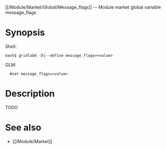 [[/Module/Market/Global/Message_flags]] -- Module market global variable message_flags

# Synopsis

Shell:

~~~
bash$ gridlabd -D|--define message_flags=<value>
~~~

GLM:

~~~
  #set message_flags=<value>
~~~

# Description

TODO

# See also

* [[/Module/Market]]
